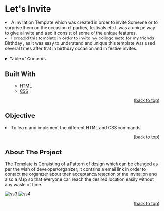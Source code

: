 # Let's Invite
<li>A invitation Template which was created in order to invite Someone or to surprise them on the occasion of parties, festivals etc.It was a unique way to give a invite and also it consist of some of the unique features.</li>
<li>I created this template in order to invite my college mate for my friends Birthday , as it was easy to understand and unique this template was used several times after that in birthday occasion and in festive invites.</li>
<br>

<!-- TABLE OF CONTENTS -->

<details>
  <summary>Table of Contents</summary>
  <ol>
    <ul>
      <li><a href="#about-the-project">About The Project</a></li>
        <li><a href="#built-with">Built With</a></li>
      <li><a href="#Objective">Objective</a></li>
      </ul>
  </ol>
</details>

<!-- Built with -->
## Built With
<ol>
    <ul>
      <li><a href="#">HTML</a></li>
       <li><a href="#">CSS</a></li>
     <!-- <li><a href="#">JavaScript</a></li> -->
      </ul>
  <p align="right">(<a href="#Let's Invite ">back to top</a>)</p>
  </ol>
  
## Objective
<li>To learn and implement the different HTML and CSS commands.</li>
<p align="right">(<a href="#Let's Invite ">back to top</a>)</p>


<!-- ABOUT THE PROJECT -->
## About The Project
The Template is Consisting of a Pattern of design which can be changed as per the wish of developer/organizer, it contains a email link in order to contact the organizer about their acceptance/rejection of the invitation and also a Map so that everyone can reach the desired location easily without any waste of time.

![ss3](https://user-images.githubusercontent.com/60666490/139713196-b4b502d9-081d-4bbe-8df9-0737baf0ef73.png)
![ss4](https://user-images.githubusercontent.com/60666490/139713707-ee9730ba-5709-4740-abe8-2cef6253ecfa.png)

<p align="right">(<a href="#Let's Invite ">back to top</a>)</p>


